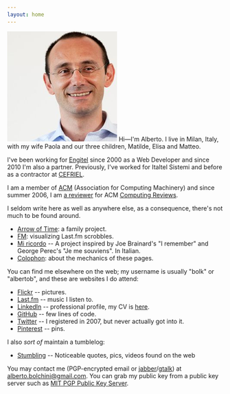 ```yaml
---
layout: home
---
```


<img class="img-circle pull-left" src="/img/alberto-bolchini.jpg" alt="This is how I look like...">
Hi&mdash;I'm Alberto.
I live in Milan, Italy, with my wife Paola and our three children, Matilde, Elisa and Matteo.

I've been working for [Engitel](http://www.engitel.com) since 2000 as a Web Developer and since 2010 I'm also a partner.
Previously, I've worked for Italtel Sistemi and before as a contractor at [CEFRIEL](http://www.cefriel.it). 

I am a member of [ACM](http://www.acm.org) (Association for Computing Machinery) and since summer 2006, I am [a reviewer](http://www.computingreviews.com/browse/browse_reviewers.cfm?reviewer_id=123101) 
for ACM [Computing Reviews](http://www.computingreviews.com).

I seldom write here as well as anywhere else, as a consequence, there's not much to be found around.

* [Arrow of Time](/time): a family project.
* [FM](/fm): visualizing Last.fm scrobbles.
* [Mi ricordo](/mi-ricordo) -- A project inspired by Joe Brainard's "I remember" and George Perec's "Je me souviens". In Italian.
* [Colophon](/colophon): about the mechanics of these pages.

You can find me elsewhere on the web; my username is usually "bolk" or "albertob", and these are websites I do attend: 

* [Flickr](http://www.flickr.com/photos/albertob/) -- pictures.
* [Last.fm](http://last.fm/user/bolk) -- music I listen to.
* [LinkedIn](http://it.linkedin.com/in/albertobolchini) -- professional profile, my CV is [here](/stuff/alberto-bolchini-cv.pdf).
* [GitHub](http://github.com/bolk) -- few lines of code.
* [Twitter](http://twitter.com/albertob) -- I registered in 2007, but never actually got into it.
* [Pinterest](https://www.pinterest.com/bolk/) -- pins.

I also <em>sort of</em> maintain a tumblelog:

* [Stumbling](http://stumbling.linusmat.com/) -- Noticeable quotes, pics, videos found on the web


You may contact me (PGP-encrypted email or [jabber](http://www.jabber.org/)/[gtalk](http://www.google.com/talk/)) at [alberto.bolchini@gmail.com](mailto:alberto.bolchini@gmail.com). You can grab my public key from a public key server such as <a href="http://pgp.mit.edu:11371/pks/lookup?op=vindex&search=0x864B649FE5824693">MIT PGP Public Key Server</a>.



